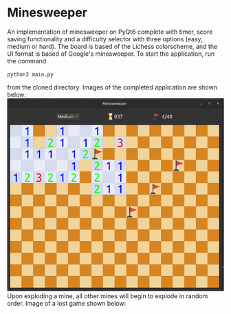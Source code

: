 # Minesweeper
An implementation of minesweeper on PyQt6 complete with timer, score saving functionality and a difficulty selector with three options (easy, medium or hard). The board is based of the Lichess colorscheme, and the UI format is based of Google's minesweeper. To start the application, run the command
```
python3 main.py
```
from the cloned directory. Images of the completed application are shown below: 
![minesweeper](preview.png)
Upon exploding a mine, all other mines will begin to explode in random order. Image of a lost game shown below: 
